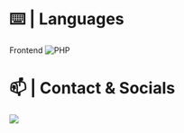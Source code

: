 

# ⌨️ | Languages

Frontend
![PHP](https://img.shields.io/badge/-php-4f5b93?&style=for-the-badge&logo=php&logoColor=white)

# 📫 | Contact & Socials
<p>
<a href="https://t.me/stehack" target="_blank"><img src="https://img.shields.io/badge/-telegram-2487d4?style=for-the-badge&logo=telegram&logoColor=white">
</p>
